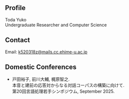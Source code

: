 ##  Profile
Toda Yuko  
Undergraduate Researcher and Computer Science

##  Contact
Email: k520318z@mails.cc.ehime-u.ac.jp

##  Domestic Conferences
- 戸田裕子, 前川大輔, 梶原智之.  
  本音と建前の応答対からなる対話コーパスの構築に向けて.  
  第20回言語処理若手シンポジウム, September 2025.  

<!--
**toda235/toda235** is a ✨ _special_ ✨ repository because its `README.md` (this file) appears on your GitHub profile.

Here are some ideas to get you started:

- 🔭 I’m currently working on ...
- 🌱 I’m currently learning ...
- 👯 I’m looking to collaborate on ...
- 🤔 I’m looking for help with ...
- 💬 Ask me about ...
- 📫 How to reach me: ...
- 😄 Pronouns: ...
- ⚡ Fun fact: ...
-->
